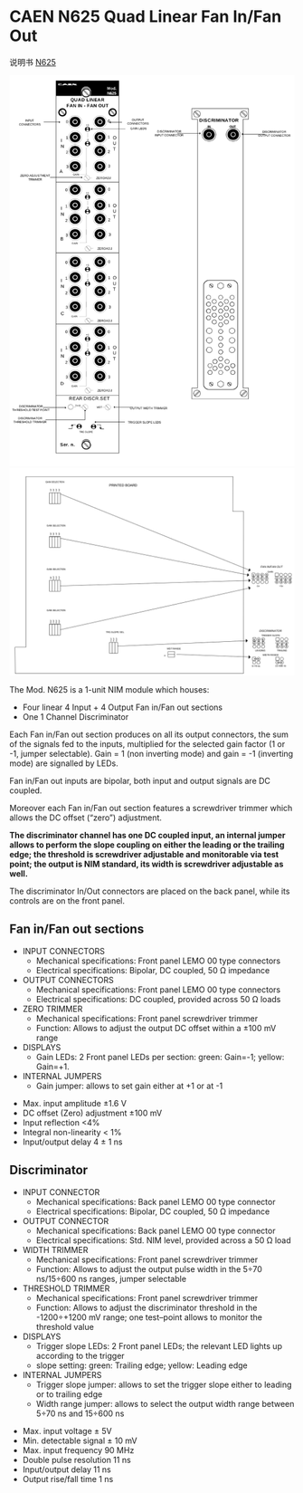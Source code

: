 <!-- N625.md --- 
;; 
;; Description: 
;; Author: Hongyi Wu(吴鸿毅)
;; Email: wuhongyi@qq.com 
;; Created: 五 2月 17 21:39:16 2017 (+0800)
;; Last-Updated: 五 6月  2 18:16:49 2017 (+0800)
;;           By: Hongyi Wu(吴鸿毅)
;;     Update #: 4
;; URL: http://wuhongyi.cn -->

# CAEN N625 Quad Linear Fan In/Fan Out

说明书 [N625](http://wuhongyi.cn/DAQNote/pdf/ElectronicsModules/CAEN/n625_rev3.pdf)


![Front And BackPanel](/img/N625FrontAndBackPanel.png)
![Jumpers Setting](/img/N625JumpersSetting.png)

The Mod. N625 is a 1-unit NIM module which houses:  
- Four linear 4 Input + 4 Output Fan in/Fan out sections
- One 1 Channel Discriminator

Each Fan in/Fan out section produces on all its output connectors, the sum of the signals fed to the inputs, multiplied for the selected gain factor (1 or -1, jumper selectable).
Gain = 1 (non inverting mode) and gain = -1 (inverting mode) are signalled by LEDs.

Fan in/Fan out inputs are bipolar, both input and output signals are DC coupled.

Moreover each Fan in/Fan out section features a screwdriver trimmer which allows the DC offset (“zero”) adjustment.

**The discriminator channel has one DC coupled input, an internal jumper allows to perform the slope coupling on either the leading or the trailing edge; the threshold is screwdriver adjustable and monitorable via test point; the output is NIM standard, its width is screwdriver adjustable as well.**

The discriminator In/Out connectors are placed on the back panel, while its controls are on the front panel.


## Fan in/Fan out sections

- INPUT CONNECTORS
	- Mechanical specifications: Front panel LEMO 00 type connectors
	- Electrical specifications: Bipolar, DC coupled, 50 Ω impedance
- OUTPUT CONNECTORS
	- Mechanical specifications: Front panel LEMO 00 type connectors
	- Electrical specifications: DC coupled, provided across 50 Ω loads
- ZERO TRIMMER
	- Mechanical specifications: Front panel screwdriver trimmer
	- Function: Allows to adjust the output DC offset within a ±100 mV range
- DISPLAYS
	- Gain LEDs: 2 Front panel LEDs per section: green: Gain=-1; yellow: Gain=+1.
- INTERNAL JUMPERS
	- Gain jumper: allows to set gain either at +1 or at -1


* Max. input amplitude ±1.6 V
* DC offset (Zero) adjustment ±100 mV
* Input reflection <4%
* Integral non-linearity < 1%
* Input/output delay 4 ± 1 ns

## Discriminator

- INPUT CONNECTOR
	- Mechanical specifications: Back panel LEMO 00 type connector
	- Electrical specifications: Bipolar, DC coupled, 50 Ω impedance
- OUTPUT CONNECTOR
	- Mechanical specifications: Back panel LEMO 00 type connector
	- Electrical specifications: Std. NIM level, provided across a 50 Ω load
- WIDTH TRIMMER
	- Mechanical specifications: Front panel screwdriver trimmer
	- Function: Allows to adjust the output pulse width in the 5÷70 ns/15÷600 ns ranges, jumper selectable
- THRESHOLD TRIMMER
	- Mechanical specifications: Front panel screwdriver trimmer
	- Function: Allows to adjust the discriminator threshold in the -1200÷+1200 mV range; one test–point allows to monitor the threshold value
- DISPLAYS
	- Trigger slope LEDs: 2 Front panel LEDs; the relevant LED lights up according to the trigger
	- slope setting: green: Trailing edge; yellow: Leading edge
- INTERNAL JUMPERS
	- Trigger slope jumper: allows to set the trigger slope either to leading or to trailing edge
	- Width range jumper: allows to select the output width range between 5÷70 ns and 15÷600 ns


* Max. input voltage  ± 5V
* Min. detectable signal ± 10 mV
* Max. input frequency 90 MHz
* Double pulse resolution 11 ns
* Input/output delay 11 ns
* Output rise/fall time 1 ns


<!-- N625.md ends here -->
